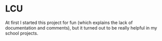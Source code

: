 # LCU

At first I started this project for fun (which explains the lack of documentation and comments), but it turned out to be really helpful in my school projects.
